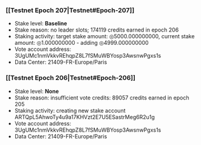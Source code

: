 ### [[Testnet Epoch 207|Testnet#Epoch-207]]
* Stake level: **Baseline**
* Stake reason: no leader slots; 174119 credits earned in epoch 206
* Staking activity: target stake amount: ◎5000.000000000, current stake amount: ◎1.000000000 - adding ◎4999.000000000
* Vote account address: 3UgUMc1nmVkkvREhqpZ8L7fSMuWBYosp3AwsnwPgxs1s
* Data Center: 21409-FR-Europe/Paris
### [[Testnet Epoch 206|Testnet#Epoch-206]]
* Stake level: **None**
* Stake reason: insufficient vote credits: 89057 credits earned in epoch 205
* Staking activity: creating new stake account ARTQpL5AhwoTy4u9a17KHVzt2E7U5ESastrMeg6R2u1g
* Vote account address: 3UgUMc1nmVkkvREhqpZ8L7fSMuWBYosp3AwsnwPgxs1s
* Data Center: 21409-FR-Europe/Paris